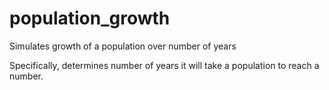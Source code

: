 # population_growth
Simulates growth of a population over number of years

Specifically, determines number of years it will take a population to reach a number.
